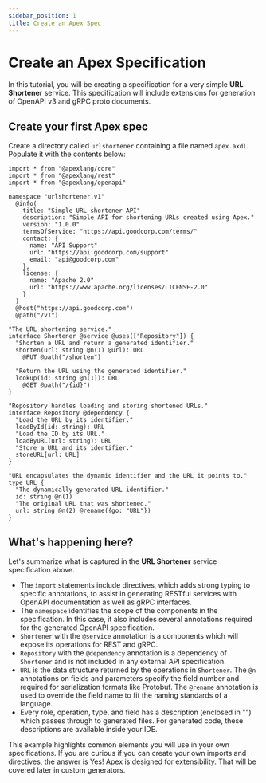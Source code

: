 ```yaml
---
sidebar_position: 1
title: Create an Apex Spec
---
```


# Create an Apex Specification

In this tutorial, you will be creating a specification for a very simple **URL Shortener** service. This specification will include extensions for generation of OpenAPI v3 and gRPC proto documents.

## Create your first Apex spec

Create a directory called `urlshortener` containing a file named `apex.axdl`. Populate it with the contents below:

```apexlang title="apex.axdl"
import * from "@apexlang/core"
import * from "@apexlang/rest"
import * from "@apexlang/openapi"

namespace "urlshortener.v1"
  @info(
    title: "Simple URL shortener API"
    description: "Simple API for shortening URLs created using Apex."
    version: "1.0.0"
    termsOfService: "https://api.goodcorp.com/terms/"
    contact: {
      name: "API Support"
      url: "https://api.goodcorp.com/support"
      email: "api@goodcorp.com"
    },
    license: {
      name: "Apache 2.0"
      url: "https://www.apache.org/licenses/LICENSE-2.0"
    }
  )
  @host("https://api.goodcorp.com")
  @path("/v1")

"The URL shortening service."
interface Shortener @service @uses(["Repository"]) {
  "Shorten a URL and return a generated identifier."
  shorten(url: string @n(1) @url): URL
    @PUT @path("/shorten")

  "Return the URL using the generated identifier."
  lookup(id: string @n(1)): URL
    @GET @path("/{id}")
}

"Repository handles loading and storing shortened URLs."
interface Repository @dependency {
  "Load the URL by its identifier."
  loadById(id: string): URL
  "Load the ID by its URL."
  loadByURL(url: string): URL
  "Store a URL and its identifier."
  storeURL[url: URL]
}

"URL encapsulates the dynamic identifier and the URL it points to."
type URL {
  "The dynamically generated URL identifier."
  id: string @n(1)
  "The original URL that was shortened."
  url: string @n(2) @rename({go: "URL"})
}
```

## What's happening here?

Let's summarize what is captured in the **URL Shortener** service specification above.

* The `import` statements include directives, which adds strong typing to specific annotations, to assist in generating RESTful services with OpenAPI documentation as well as gRPC interfaces.
* The `namespace` identifies the scope of the components in the specification. In this case, it also includes several annotations required for the generated OpenAPI specification.
* `Shortener` with the `@service` annotation is a components which will expose its operations for REST and gRPC.
* `Repository` with the `@dependency` annotation is a dependency of `Shortener` and is not included in any external API specification.
* `URL` is the data structure returned by the operations in `Shortener`. The `@n` annotations on fields and parameters specify the field number and required for serialization formats like Protobuf. The `@rename` annotation is used to override the field name to fit the naming standards of a language.
* Every role, operation, type, and field has a description (enclosed in "") which passes through to generated files. For generated code, these descriptions are available inside your IDE.

This example highlights common elements you will use in your own specifications. If you are curious if you can create your own imports and directives, the answer is Yes! Apex is designed for extensibility. That will be covered later in custom generators.
